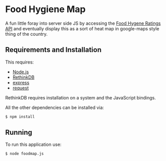# Food Hygiene Map

A fun little foray into server side JS by accessing the [Food Hygene Ratings
API](http://api.ratings.food.gov.uk/) and eventually display this as a sort of
heat map in google-maps style thing of the country.

## Requirements and Installation

This requires:

* [Node.js](http://nodejs.org)
* [RethinkDB](http://rethinkdb.com)
* [express](http://expressjs.com)
* [request](https://github.com/mikeal/request)

RethinkDB requires installation on a system and the JavaScript bindings.

All the other dependencies can be installed via:

```sh
$ npm install
```


## Running

To run this application use:

```sh
$ node foodmap.js
```
